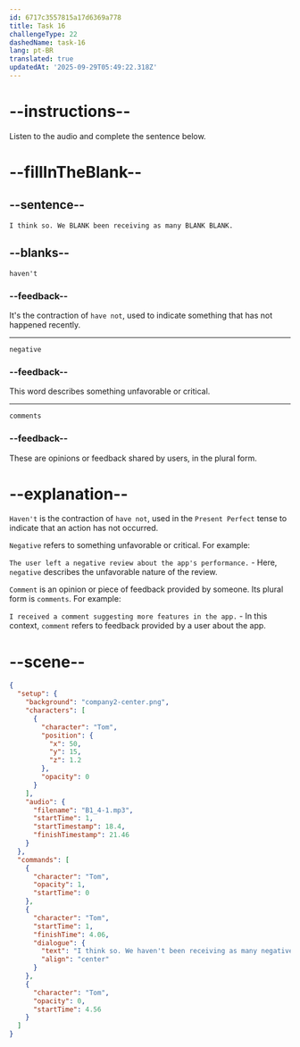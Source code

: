 ```yaml
---
id: 6717c3557815a17d6369a778
title: Task 16
challengeType: 22
dashedName: task-16
lang: pt-BR
translated: true
updatedAt: '2025-09-29T05:49:22.318Z'
---
```


<!-- (audio) Tom: I think so. We haven't been receiving as many negative comments. -->

# --instructions--

Listen to the audio and complete the sentence below.

# --fillInTheBlank--

## --sentence--

`I think so. We BLANK been receiving as many BLANK BLANK.`

## --blanks--

`haven't`

### --feedback--

It's the contraction of `have not`, used to indicate something that has not happened recently.

---

`negative`

### --feedback--

This word describes something unfavorable or critical.

---

`comments`

### --feedback--

These are opinions or feedback shared by users, in the plural form.

# --explanation--

`Haven't` is the contraction of `have not`, used in the `Present Perfect` tense to indicate that an action has not occurred.

`Negative` refers to something unfavorable or critical. For example:

`The user left a negative review about the app's performance.` - Here, `negative` describes the unfavorable nature of the review.

`Comment` is an opinion or piece of feedback provided by someone. Its plural form is `comments`. For example:

`I received a comment suggesting more features in the app.` - In this context, `comment` refers to feedback provided by a user about the app.

# --scene--

```json
{
  "setup": {
    "background": "company2-center.png",
    "characters": [
      {
        "character": "Tom",
        "position": {
          "x": 50,
          "y": 15,
          "z": 1.2
        },
        "opacity": 0
      }
    ],
    "audio": {
      "filename": "B1_4-1.mp3",
      "startTime": 1,
      "startTimestamp": 18.4,
      "finishTimestamp": 21.46
    }
  },
  "commands": [
    {
      "character": "Tom",
      "opacity": 1,
      "startTime": 0
    },
    {
      "character": "Tom",
      "startTime": 1,
      "finishTime": 4.06,
      "dialogue": {
        "text": "I think so. We haven't been receiving as many negative comments.",
        "align": "center"
      }
    },
    {
      "character": "Tom",
      "opacity": 0,
      "startTime": 4.56
    }
  ]
}
```
